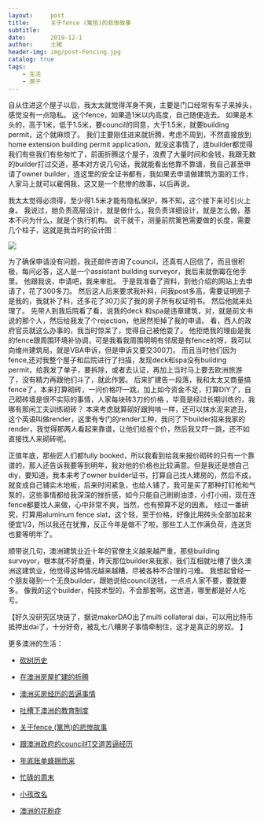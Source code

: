 ```yaml
---
layout:     post
title:      关于fence (篱笆)的悲惨故事
subtitle:   
date:       2019-12-1
author:     土猪
header-img: img/post-Fencing.jpg
catalog: true
tags:
    - 生活
    - 房子
---
```



自从住进这个屋子以后，我太太就觉得浑身不爽，主要是门口经常有车子来掉头，感觉没有一点隐私。 这个fence，如果造1米以内高度，自己随便造去。 如果是木头的，高于1米，低于1.5米，要council的同意，大于1.5米，就要building permit，这个就麻烦了。 我们主要刚住进来就折腾，考虑不周到，不然直接放到home extension building permit application，就没这事情了，连builder都觉得我们有些我们有些匆忙了，前面折腾这个屋子，浪费了大量时间和金钱，我跟无数的builder打过交道，基本对方说几句话，我就能看出他靠不靠谱，我自己甚至申请了owner builder，连这里的安全证书都有，我如果去申请做建筑方面的工作，人家马上就可以雇佣我，这又是一个悲惨的故事，以后再说。




我太太觉得必须得，至少得1.5米才能有隐私保护，殊不知，这个接下来可引火上身。 我说过，她负责高层设计，就是做什么，我负责详细设计，就是怎么做，基本不问为什么，就是个执行机构。 说干就干，测量前院篱笆需要做的长度，需要几个柱子，这就是我当时的设计图：

![](https://cdn.steemitimages.com/DQmRSJg1Xf73vt9qkK6pUa9T7G5ZQLpFsCaRf3BH8yV4vU9/image.png)


为了确保申请没有问题，我还邮件咨询了council，还真有人回信了，而且很积极，每问必答，这人是一个assistant building surveyor，我后来就倒霉在他手里。 他跟我说，申请吧，我来审批。 于是我准备了资料，到他介绍的网站上去申请了，花了300多刀。 然后这人后来要求我补料，问我post多高，需要证明房子是我的，我就补了料，还多花了30刀买了我的房子所有权证明书。 然后他就来处理了。 先带人到我后院看了看，说我的deck 和spa是违章建筑，对，就是前文书说的那个人，然后给我发了个rejection，他居然拒掉了我的申请。 看，西人的政府官员就这么办事的，我当时惊呆了，觉得自己被他耍了。 他拒绝我的理由是我的fence跟周围环境补协调，可是我看我周围明明有邻居是有fence的呀，我可以向维州建筑局，就是VBA申诉，但是申诉又要交300刀。 而且当时他们因为fence,还对我整个屋子和后院进行了扫描，发现deck和spa没有building permit，给我发了单子，要拆除，或者去认证，再加上当时马上要去欧洲旅游了，没有精力再跟他们斗了，就此作罢。 后来扩建告一段落，我和太太又商量搞fence了，本来打算砌砖，一问价格吓一跳，加上如今资金不足，打算DIY了，自己砌砖墙是很不实际的事情，人家每块砖3刀的价格 ，毕竟是经过长期训练的，我哪有那闲工夫训练砌砖？ 本来考虑就算砌好跟狗啃一样，还可以抹水泥来遮丑，这个英语叫做render，这里有专门的render工种，我问了下builder招来我家的render，我觉得那两人看起来靠谱，让他们给报个价，然后我又吓一跳，还不如直接找人来砌砖呢。  



正值年底，那些匠人们都fully booked，所以我看到给我来报价砌砖的只有一个靠谱的，那人还告诉我要等到明年，我对他的价格也比较满意。但是我还是想自己diy，要知道，我本来考了owner builder证书，打算自己找人建房的，然后不成，就变成自己铺实木地板，后来时间紧急，也给人铺了，我可是买了那种打钉枪和气泵的，这些事情都给我深深的挫折感，如今只能自己刷刷油漆，小打小闹，现在连fence都要找人来做，心中非常不爽，当然，也有预算不足的因素。 经过一番研究，打算用aluminum fence slat，这个轻，至于价格，好像比用砖头全部加起来便宜1/3，所以我还在犹豫，反正今年是做不了啦，那些工人工作满负荷，连送货也要等明年了。 




顺带说几句，澳洲建筑业近十年的官僚主义越来越严重，那些building surveyor，根本就不好商量，昨天那位builder来我家，我们互相就吐槽了很久澳洲这建筑业，他觉得这种情况越来越糟，尽被各种不合理的刁难。 我想起曾经一个朋友碰到一个无良builder，跟她说给council送钱，一点点人家不要，要就要多。 像我的这个builder，纯技术型的，不会那套啊，这世道，哪里都是好人吃亏。



【好久没研究区块链了，据说makerDAO出了multi collateral dai，可以用比特币抵押出dai了，十分好奇，被乱七八糟房子事情牵制住，这才是真正的房奴。 】


更多澳洲的生活：

- [砍树历史](http://livinginau.life/2019/12/29/%E7%A0%8D%E6%A0%91%E5%8E%86%E5%8F%B2/)

- [在澳洲房屋扩建的折腾](http://livinginau.life/2019/12/19/%E5%9C%A8%E6%BE%B3%E6%B4%B2%E6%88%BF%E5%B1%8B%E6%89%A9%E5%BB%BA%E7%9A%84%E6%8A%98%E8%85%BE/)

- 
  [澳洲买房经历的苦逼事情](http://livinginau.life/2019/12/18/%E6%BE%B3%E6%B4%B2%E4%B9%B0%E6%88%BF%E7%BB%8F%E5%8E%86%E7%9A%84%E8%8B%A6%E9%80%BC%E4%BA%8B%E6%83%85/)

- 
  [吐槽下澳洲的教育制度](http://livinginau.life/2019/12/13/%E5%90%90%E6%A7%BD%E6%BE%B3%E6%B4%B2%E6%95%99%E8%82%B2%E5%88%B6%E5%BA%A6/)

- [关于fence (篱笆)的悲惨故事](http://livinginau.life/2019/12/01/%E5%85%B3%E4%BA%8Efence%E7%9A%84%E6%82%B2%E6%83%A8%E6%95%85%E4%BA%8B/)

- [跟澳洲政府的council打交道苦逼经历](http://livinginau.life/2019/11/29/%E8%B7%9F%E6%BE%B3%E6%B4%B2%E6%94%BF%E5%BA%9C%E7%9A%84council%E6%89%93%E4%BA%A4%E9%81%93%E8%8B%A6%E9%80%BC%E7%BB%8F%E5%8E%86/)

- [年底账单蜂拥而来](http://livinginau.life/2019/11/29/%E8%B4%A6%E5%8D%95%E8%9C%82%E6%8B%A5%E8%80%8C%E6%9D%A5/)

- [忙碌的周末](http://livinginau.life/2019/11/12/%E5%BF%99%E7%A2%8C%E7%9A%84%E5%91%A8%E6%9C%AB/)

- [小孩改名](http://livinginau.life/2019/11/10/%E5%B0%8F%E5%AD%A9%E6%94%B9%E5%90%8D/)

- [澳洲的花粉症](http://livinginau.life/2018/08/10/%E6%BE%B3%E6%B4%B2%E7%9A%84%E8%8A%B1%E7%B2%89%E7%97%87/)
